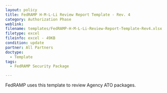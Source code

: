 ```yaml
---
layout: policy   
title: FedRAMP H-M-L-Li Review Report Template - Rev. 4
category: Authorization Phase
weblink:
filename: templates/FedRAMP-H-M-L-Li-Review-Report-Template-Rev4.xlsx
filetype: excel
fileinfo: excel - 49KB
condition: update
partner: All Partners
doctype:
  - Template
tags:
  - FedRAMP Security Package

---
```

FedRAMP uses this template to review Agency ATO packages.
